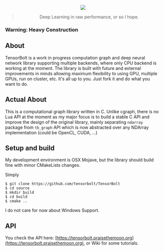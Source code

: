 <center>

![](https://i.imgur.com/Fr293ZF.jpg)

> Deep Learning in raw performance, or so I hope.
</center>

### Warning: Heavy Construction

## About
TensorBolt is a work in progress computation graph and deep neural network library supporting multiple backends, where only CPU backend is working at the moment. The library is built with future and external improvements in minds allowing maximum flexibility to using GPU, multiple GPUs, run on cluster, etc. It's all up to you. Just fork it and do what you want to do.

## Actual About

This is a computational graph library written in C. Unlike cgraph, there is no Lua API at the moment as my major focus is to build a stable C API and improve the design of the original library, mainly separating `ndarray` package from `tb_graph` API which is now abstracted over any NDArray implementation (could be OpenCL, CUDA, ...)

## Setup and build

My development environment is OSX Mojave, but the library should build fine with minor CMakeLists changes.

Simply

```
$ git clone https://github.com/tensorbolt/TensorBolt
$ cd source
$ mkdir build
$ cd build
$ cmake ..
```

I do not care for now about Windows Support.

## API
You check the API here: [https://tensorbolt.praisethemoon.org](https://tensorbolt.praisethemoon.org), or Wiki for some tutorials.

 
